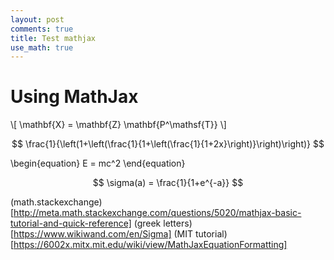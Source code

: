 ```yaml
---
layout: post
comments: true
title: Test mathjax
use_math: true
---
```


# Using MathJax

\\[ \mathbf{X} = \mathbf{Z} \mathbf{P^\mathsf{T}} \\]

$$ \frac{1}{\left(1+\left(\frac{1}{1+\left(\frac{1}{1+2x}\right)}\right)\right)} $$

\begin{equation}
   E = mc^2
\end{equation}

$$ \sigma(a) = \frac{1}{1+e^{-a}} $$


(math.stackexchange)[http://meta.math.stackexchange.com/questions/5020/mathjax-basic-tutorial-and-quick-reference]
(greek letters)[https://www.wikiwand.com/en/Sigma]
(MIT tutorial)[https://6002x.mitx.mit.edu/wiki/view/MathJaxEquationFormatting]
